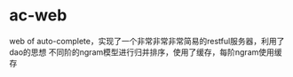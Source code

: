 # ac-web
web of auto-complete，实现了一个非常非常非常简易的restful服务器，利用了dao的思想
不同阶的ngram模型进行归并排序，使用了缓存，每阶ngram使用缓存
